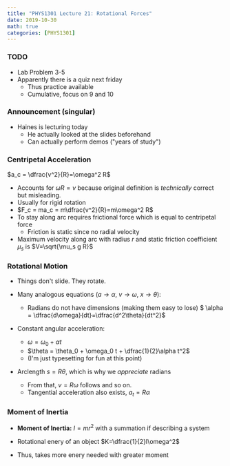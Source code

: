 ```yaml
---
title: "PHYS1301 Lecture 21: Rotational Forces"
date: 2019-10-30
math: true 
categories: [PHYS1301]
---
```


### TODO

- Lab Problem 3-5
- Apparently there is a quiz next friday
    - Thus practice available 
    - Cumulative, focus on 9 and 10

### Announcement (singular)

- Haines is lecturing today
    - He actually looked at the slides beforehand
    - Can actually perform demos ("years of study")

### Centripetal Acceleration

$a_c = \dfrac{v^2}{R}=\omega^2 R$
- Accounts for $\omega R = v$ because original definition is *technically* correct but misleading.
- Usually for rigid rotation
- $F_c = ma_c = m\dfrac{v^2}{R}=m\omega^2  R$
- To stay along arc requires frictional force which is equal to centripetal force
    - Friction is static since no radial velocity
- Maximum velocity along arc with radius $r$ and static friction coefficient $\mu_s$ is 
$V=\sqrt{\mu_s g R}$

### Rotational Motion

- Things don't slide. They rotate.
- Many analogous equations ($a\to\alpha$, $v\to\omega$, $x\to\theta$):
    - Radians do not have dimensions (making them easy to lose)
$ \alpha = \dfrac{d\omega}{dt}=\dfrac{d^2\theta}{dt^2}$

- Constant angular acceleration:
    - $\omega = \omega_0 + \alpha t$
    - $\theta = \theta_0 + \omega_0 t + \dfrac{1}{2}\alpha t^2$
    - (I'm just typesetting for fun at this point)
- Arclength $s=R\theta$, which is why we *appreciate* radians
    - From that, $v=R\omega$ follows and so on.
    - Tangential acceleration also exists, $a_t = R\alpha$

### Moment of Inertia

- **Moment of Inertia:** $I=mr^2$ with a summation if describing a system
- Rotational enery of an object
$K=\dfrac{1}{2}I\omega^2$

- Thus, takes more enery needed with greater moment
